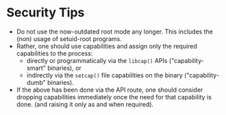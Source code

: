 # Security Tips

- Do not use the now-outdated root mode any longer. This includes the (non) usage of setuid-root programs.
- Rather, one should use capabilities and assign only the required capabilities to the process:
  - directly or programmatically via the `libcap()` APIs ("capability-smart" binaries), or
  - indirectly via the `setcap()` file capabilities on the binary ("capability-dumb" binaries).
- If the above has been done via the API route, one should consider dropping capabilities immediately once the need for that capability is done. (and raising it only as and when required).